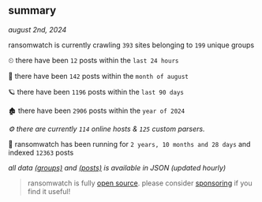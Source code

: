 
## summary
_august 2nd, 2024_

ransomwatch is currently crawling `393` sites belonging to `199` unique groups

⏲ there have been `12` posts within the `last 24 hours`

🦈 there have been `142` posts within the `month of august`

🪐 there have been `1196` posts within the `last 90 days`

🏚 there have been `2906` posts within the `year of 2024`

_⚙️ there are currently `114` online hosts & `125` custom parsers._

🦕 ransomwatch has been running for `2 years, 10 months and 28 days` and indexed `12363` posts

_all data  [(groups)](http://ransomwhat.telemetry.ltd/groups) and [(posts)](http://ransomwhat.telemetry.ltd/posts) is available in JSON (updated hourly)_

> ransomwatch is fully [open source](https://github.com/joshhighet/ransomwatch#ransomwatch--). please consider [sponsoring](https://github.com/sponsors/joshhighet) if you find it useful!
